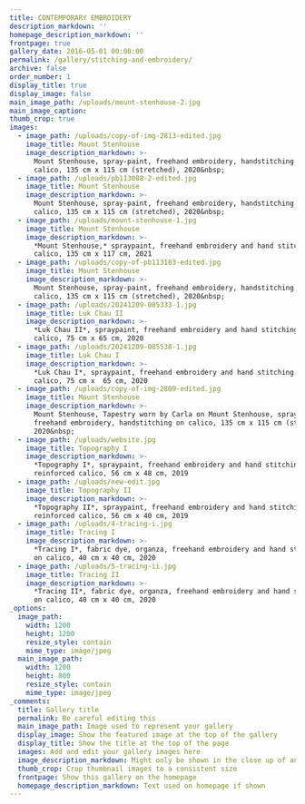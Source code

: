 ```yaml
---
title: CONTEMPORARY EMBROIDERY
description_markdown: ''
homepage_description_markdown: ''
frontpage: true
gallery_date: 2016-05-01 00:00:00
permalink: /gallery/stitching-and-embroidery/
archive: false
order_number: 1
display_title: true
display_image: false
main_image_path: /uploads/mount-stenhouse-2.jpg
main_image_caption:
thumb_crop: true
images:
  - image_path: /uploads/copy-of-img-2813-edited.jpg
    image_title: Mount Stenhouse
    image_description_markdown: >-
      Mount Stenhouse, spray-paint, freehand embroidery, handstitching on
      calico, 135 cm x 115 cm (stretched), 2020&nbsp;
  - image_path: /uploads/pb113088-2-edited.jpg
    image_title: Mount Stenhouse
    image_description_markdown: >-
      Mount Stenhouse, spray-paint, freehand embroidery, handstitching on
      calico, 135 cm x 115 cm (stretched), 2020&nbsp;
  - image_path: /uploads/mount-stenhouse-1.jpg
    image_title: Mount Stenhouse
    image_description_markdown: >-
      *Mount Stenhouse,* spraypaint, freehand embroidery and hand stitching on
      calico, 135 cm x 117 cm, 2021
  - image_path: /uploads/copy-of-pb113103-edited.jpg
    image_title: Mount Stenhouse
    image_description_markdown: >-
      Mount Stenhouse, spray-paint, freehand embroidery, handstitching on
      calico, 135 cm x 115 cm (stretched), 2020&nbsp;
  - image_path: /uploads/20241209-085333-1.jpg
    image_title: Luk Chau II
    image_description_markdown: >-
      *Luk Chau II*, spraypaint, freehand embroidery and hand stitching on
      calico, 75 cm x 65 cm, 2020
  - image_path: /uploads/20241209-085538-1.jpg
    image_title: Luk Chau I
    image_description_markdown: >-
      *Luk Chau I*, spraypaint, freehand embroidery and hand stitching on
      calico, 75 cm x  65 cm, 2020
  - image_path: /uploads/copy-of-img-2809-edited.jpg
    image_title: Mount Stenhouse
    image_description_markdown: >-
      Mount Stenhouse, Tapestry worn by Carla on Mount Stenhouse, spray-paint,
      freehand embroidery, handstitching on calico, 135 cm x 115 cm (stretched),
      2020&nbsp;
  - image_path: /uploads/website.jpg
    image_title: Topography I
    image_description_markdown: >-
      *Topography I*, spraypaint, freehand embroidery and hand stitching on
      reinforced calico, 56 cm x 48 cm, 2019
  - image_path: /uploads/new-edit.jpg
    image_title: Topography II
    image_description_markdown: >-
      *Topography II*, spraypaint, freehand embroidery and hand stitching on
      reinforced calico, 56 cm x 40 cm, 2019
  - image_path: /uploads/4-tracing-i.jpg
    image_title: Tracing I
    image_description_markdown: >-
      *Tracing I*, fabric dye, organza, freehand embroidery and hand stitching
      on calico, 40 cm x 40 cm, 2020
  - image_path: /uploads/5-tracing-ii.jpg
    image_title: Tracing II
    image_description_markdown: >-
      *Tracing II*, fabric dye, organza, freehand embroidery and hand stitching
      on calico, 40 cm x 40 cm, 2020
_options:
  image_path:
    width: 1200
    height: 1200
    resize_style: contain
    mime_type: image/jpeg
  main_image_path:
    width: 1200
    height: 800
    resize_style: contain
    mime_type: image/jpeg
_comments:
  title: Gallery title
  permalink: Be careful editing this
  main_image_path: Image used to represent your gallery
  display_image: Show the featured image at the top of the gallery
  display_title: Show the title at the top of the page
  images: Add and edit your gallery images here
  image_description_markdown: Might only be shown in the close up of an image
  thumb_crop: Crop thumbnail images to a consistent size
  frontpage: Show this gallery on the homepage
  homepage_description_markdown: Text used on homepage if shown
---
```

